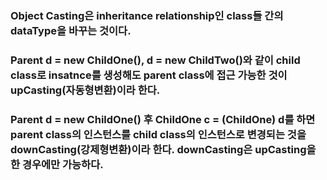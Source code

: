 ### Object Casting은 inheritance relationship인 class들 간의 dataType을 바꾸는 것이다.
### 
### Parent d = new ChildOne(), d = new ChildTwo()와 같이 child class로 insatnce를 생성해도 parent class에 접근 가능한 것이 upCasting(자동형변환)이라 한다.
### 
### Parent d = new ChildOne() 후 ChildOne c = (ChildOne) d를 하면 parent class의 인스턴스를 child class의 인스턴스로 변경되는 것을 downCasting(강제형변환)이라 한다. downCasting은 upCasting을 한 경우에만 가능하다.